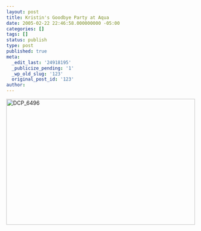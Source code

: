 ```yaml
---
layout: post
title: Kristin's Goodbye Party at Aqua
date: 2005-02-22 22:46:58.000000000 -05:00
categories: []
tags: []
status: publish
type: post
published: true
meta:
  _edit_last: '24918195'
  _publicize_pending: '1'
  _wp_old_slug: '123'
  original_post_id: '123'
author: 
---
```

<a href="http://www.flickr.com/photos/matthewsim/sets/72157601848931633/" title="DCP_6496 by Matthew Simoneau, on Flickr"><img src="https://farm2.staticflickr.com/1005/1316849318_69332eddcc.jpg" width="500" height="333" alt="DCP_6496" /></a>
